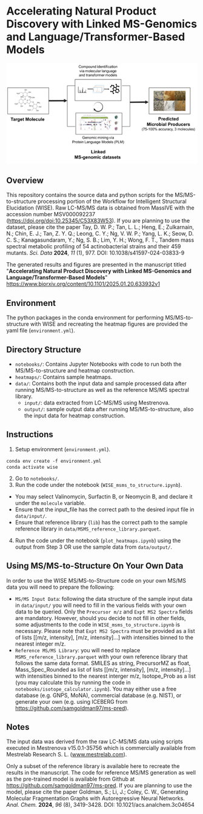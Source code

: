 # Accelerating Natural Product Discovery with Linked MS-Genomics and Language/Transformer-Based Models
![alt text](https://github.com/SIBERanalytics/MS2-to-Structure/blob/main/overview_figure.png?raw=true)

## Overview

This repository contains the source data and python scripts for the MS/MS-to-structure processing portion of the Workflow for Intelligent Structural Elucidation (WISE). Raw LC-MS/MS data is obtained from MassIVE with the accession number MSV000092237 (https://doi.org/doi:10.25345/C53X83W53). If you are planning to use the dataset, please cite the paper Tay, D. W. P.;  Tan, L. L.;  Heng, E.;  Zulkarnain, N.;  Chin, E. J.;  Tan, Z. Y. Q.;  Leong, C. Y.;  Ng, V. W. P.;  Yang, L. K.;  Seow, D. C. S.;  Kanagasundaram, Y.;  Ng, S. B.;  Lim, Y. H.; Wong, F. T., Tandem mass spectral metabolic profiling of 54 actinobacterial strains and their 459 mutants. _Sci. Data_ **2024**, _11_ (1), 977. DOI: 10.1038/s41597-024-03833-9

The generated results and figures are presented in the manuscript titled "**Accelerating Natural Product Discovery with Linked MS-Genomics and Language/Transformer-Based Models**" https://www.biorxiv.org/content/10.1101/2025.01.20.633932v1

## Environment
The python packages in the conda environment for performing MS/MS-to-structure with WISE and recreating the heatmap figures are provided the yaml file (`environment.yml`).

## Directory Structure
- `notebooks/`: Contains Jupyter Notebooks with code to run both the MS/MS-to-structure and heatmap construction.
- `heatmaps/`: Contains sample heatmaps.
- `data/`: Contains both the input data and sample processed data after running MS/MS-to-structure as well as the reference MS/MS spectral library.
  + `input/`: data extracted from LC-MS/MS using Mestrenova.
  + `output/`: sample output data after running MS/MS-to-structure, also the input data for heatmap construction.
 
## Instructions
1. Setup environment (`environment.yml`).
```
conda env create -f environment.yml
conda activate wise   
```
2. Go to `notebooks/`.
3. Run the code under the notebook (`WISE_msms_to_structure.ipynb`).
  + You may select Valinomycin, Surfactin B, or Neomycin B, and declare it under the `molecule` variable.
  + Ensure that the input_file has the correct path to the desired input file in `data/input/`.
  + Ensure that reference library (`lib`) has the correct path to the sample reference library in `data/MSMS_reference_library.parquet`.
4. Run the code under the notebook (`plot_heatmaps.ipynb`) using the output from Step 3 OR use the sample data from `data/output/`.

## Using MS/MS-to-Structure On Your Own Data
In order to use the WISE MS/MS-to-Structure code on your own MS/MS data you will need to prepare the following:
- `MS/MS Input Data`: following the data structure of the sample input data in `data/input/` you will need to fill in the various fields with your own data to be queried. Only the `Precursor m/z` and `Expt MS2 Spectra` fields are mandatory. However, should you decide to not fill in other fields, some adjustments to the code in `WISE_msms_to_structure.ipynb` is necessary. Please note that `Expt MS2 Spectra` must be provided as a list of lists [[m/z, intensity], [m/z, intensity]...] with intensities binned to the nearest integer m/z.
- `Reference MS/MS Library`: you will need to replace `MSMS_reference_library.parquet` with your own reference library that follows the same data format. SMILES as string, PrecursorMZ as float, Mass_Spec_Rounded as list of lists [[m/z, intensity], [m/z, intensity]...] with intensities binned to the nearest interger m/z, Isotope_Prob as a list (you may calculate this by running the code in `notebooks/isotope_calculator.ipynb`). You may either use a free database (e.g. GNPS, MoNA), commercial database (e.g. NIST), or generate your own (e.g. using ICEBERG from https://github.com/samgoldman97/ms-pred).

## Notes
The input data was derived from the raw LC-MS/MS data using scripts executed in Mestrenova v15.0.1-35756 which is commercially available from Mestrelab Research S. L. (www.mestrelab.com).

Only a subset of the reference library is available here to recreate the results in the manuscript. The code for reference MS/MS generation as well as the pre-trained model is available from Github at https://github.com/samgoldman97/ms-pred. If you are planning to use the model, please cite the paper Goldman, S.;  Li, J.; Coley, C. W., Generating Molecular Fragmentation Graphs with Autoregressive Neural Networks. _Anal. Chem._ **2024**, _96_ (8), 3419-3428. DOI: 10.1021/acs.analchem.3c04654
 
